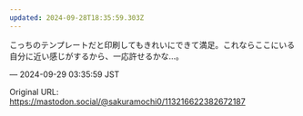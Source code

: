 ```yaml
---
updated: 2024-09-28T18:35:59.303Z
---
```


<p>こっちのテンプレートだと印刷してもきれいにできて満足。これならここにいる自分に近い感じがするから、一応許せるかな…。</p>

&mdash; 2024-09-29 03:35:59 JST

Original URL: https://mastodon.social/@sakuramochi0/113216622382672187
